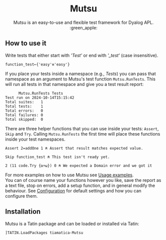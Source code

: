 # <center>Mutsu</center>
<center>Mutsu is an easy-to-use and flexible
test framework for Dyalog APL. :green_apple: </center>


## How to use it 

Write tests that either start with *'Test'* or end with *'_test'* (case insensitive).

```APL
function_test←{'easy'≡'easy'}   
```

If you place your tests inside a namespace (e.g., *Tests*) you can pass that namespace as an argument to Mutsu's test function `Mutsu.RunTests`. This will run all tests in that namespace and give you a test result report:

```APL
      Mutsu.RunTests Tests
Test run on 2024-10-14T15:15:42
Total suites:   1              
Total tests:    1              
Total errors:   0              
Total failures: 0              
Total skipped:  0 
```

There are three helper functions that you can use inside your tests: `Assert`, `Skip` and `Try`. Calling `Mutsu.RunTests` the first time will place these functions inside your test namespaces.

````APL
Assert 2=addOne 1 ⍝ Assert that result matches expected value.

Skip function_test ⍝ This test isn't ready yet.

2 (11 code.Try {⍺÷⍵}) 0 ⍝ We expected a Domain error and we got it
````

For more examples on how to use Mutsu see [Usage examples](./docs/UsageExamples.md).<br>
You can of course name your functions however you like, save the report as a text file, stop on errors, add a setup function, and in general modify the behaviour. See [Configuration](./docs/Configuration.md) for default settings and how you can configure them.

## Installation
Mutsu is a Tatin package and can be loaded or installed via Tatin:  

```APL
]TATIN.LoadPackages tiamatica-Mutsu
```  
